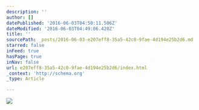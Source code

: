 ```yaml
---
description: ''
author: []
datePublished: '2016-06-03T04:50:11.506Z'
dateModified: '2016-06-03T04:49:06.420Z'
title: ''
sourcePath: _posts/2016-06-03-e207eff8-35a5-42c0-9fae-4d194e25b2d6.md
starred: false
inFeed: true
hasPage: true
inNav: false
url: e207eff8-35a5-42c0-9fae-4d194e25b2d6/index.html
_context: 'http://schema.org'
_type: Article

---
```

![](https://the-grid-user-content.s3-us-west-2.amazonaws.com/6822a452-8f28-4b5b-bd4c-5b20a30ad925.jpg)